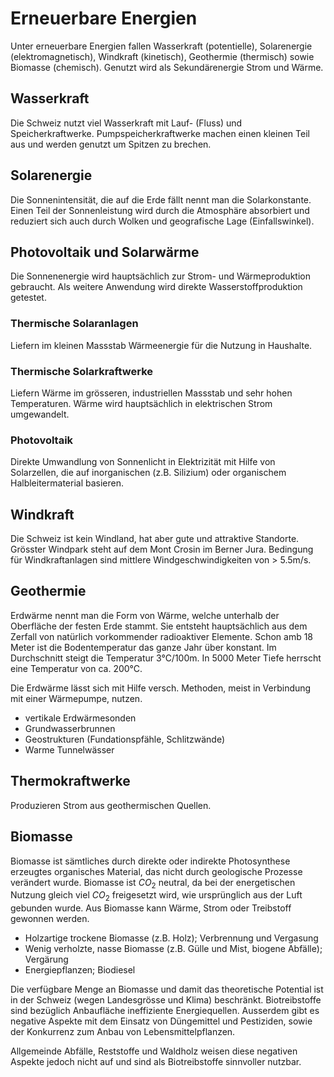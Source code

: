 # Erneuerbare Energien
Unter erneuerbare Energien fallen Wasserkraft (potentielle), Solarenergie (elektromagnetisch), Windkraft (kinetisch), Geothermie (thermisch) sowie Biomasse (chemisch). Genutzt wird als Sekundärenergie Strom und Wärme.

## Wasserkraft
Die Schweiz nutzt viel Wasserkraft mit Lauf- (Fluss) und Speicherkraftwerke. Pumpspeicherkraftwerke machen einen kleinen Teil aus und werden genutzt um Spitzen zu brechen.

## Solarenergie
Die Sonnenintensität, die auf die Erde fällt nennt man die Solarkonstante. Einen Teil der Sonnenleistung wird durch die Atmosphäre absorbiert und reduziert sich auch durch Wolken und geografische Lage (Einfallswinkel).

## Photovoltaik und Solarwärme
Die Sonnenenergie wird hauptsächlich zur Strom- und Wärmeproduktion gebraucht. Als weitere Anwendung wird direkte Wasserstoffproduktion getestet.

### Thermische Solaranlagen
Liefern im kleinen Massstab Wärmeenergie für die Nutzung in Haushalte.

### Thermische Solarkraftwerke
Liefern Wärme im grösseren, industriellen Massstab und sehr hohen Temperaturen. Wärme wird hauptsächlich in elektrischen Strom umgewandelt.

### Photovoltaik
Direkte Umwandlung von Sonnenlicht in Elektrizität mit Hilfe von Solarzellen, die auf inorganischen (z.B. Silizium) oder organischem Halbleitermaterial basieren.

## Windkraft
Die Schweiz ist kein Windland, hat aber gute und attraktive Standorte. Grösster Windpark steht auf dem Mont Crosin im Berner Jura. Bedingung für Windkraftanlagen sind mittlere Windgeschwindigkeiten von > 5.5m/s.

## Geothermie
Erdwärme nennt man die Form von Wärme, welche unterhalb der Oberfläche der festen Erde stammt. Sie entsteht hauptsächlich aus dem Zerfall von natürlich vorkommender radioaktiver Elemente. Schon amb 18 Meter ist die Bodentemperatur das ganze Jahr über konstant. Im Durchschnitt steigt die Temperatur 3°C/100m. In 5000 Meter Tiefe herrscht eine Temperatur von ca. 200°C.

Die Erdwärme lässt sich mit Hilfe versch. Methoden, meist in Verbindung mit einer Wärmepumpe, nutzen.

* vertikale Erdwärmesonden
* Grundwasserbrunnen
* Geostrukturen (Fundationspfähle, Schlitzwände)
* Warme Tunnelwässer

## Thermokraftwerke
Produzieren Strom aus geothermischen Quellen.

## Biomasse
Biomasse ist sämtliches durch direkte oder indirekte Photosynthese erzeugtes organisches Material, das nicht durch geologische Prozesse verändert wurde. Biomasse ist $CO_2$ neutral, da bei der energetischen Nutzung gleich viel $CO_2$ freigesetzt wird, wie ursprünglich aus der Luft gebunden wurde. Aus Biomasse kann Wärme, Strom oder Treibstoff gewonnen werden.

* Holzartige trockene Biomasse (z.B. Holz); Verbrennung und Vergasung
* Wenig verholzte, nasse Biomasse (z.B. Gülle und Mist, biogene Abfälle); Vergärung
* Energiepflanzen; Biodiesel

Die verfügbare Menge an Biomasse und damit das theoretische Potential ist in der Schweiz (wegen Landesgrösse und Klima) beschränkt. Biotreibstoffe sind bezüglich Anbaufläche ineffiziente Energiequellen. Ausserdem gibt es negative Aspekte mit dem Einsatz von Düngemittel und Pestiziden, sowie der Konkurrenz zum Anbau von Lebensmittelpflanzen.

Allgemeinde Abfälle, Reststoffe und Waldholz weisen diese negativen Aspekte jedoch nicht auf und sind als Biotreibstoffe sinnvoller nutzbar.
